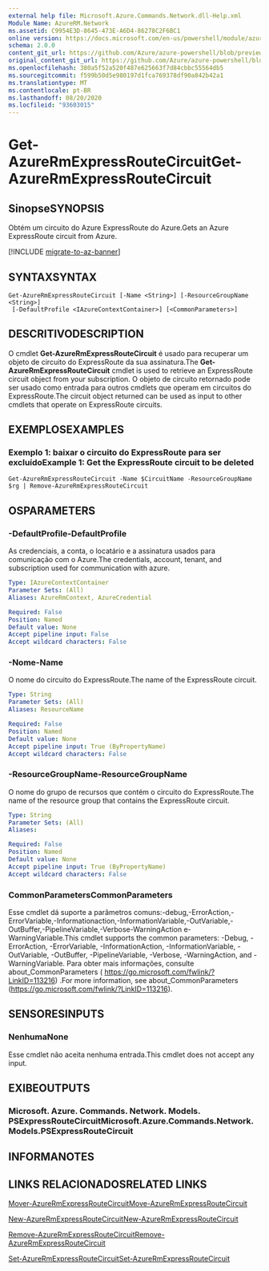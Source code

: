 ```yaml
---
external help file: Microsoft.Azure.Commands.Network.dll-Help.xml
Module Name: AzureRM.Network
ms.assetid: C9954E3D-8645-473E-A6D4-86278C2F6BC1
online version: https://docs.microsoft.com/en-us/powershell/module/azurerm.network/get-azurermexpressroutecircuit
schema: 2.0.0
content_git_url: https://github.com/Azure/azure-powershell/blob/preview/src/ResourceManager/Network/Commands.Network/help/Get-AzureRmExpressRouteCircuit.md
original_content_git_url: https://github.com/Azure/azure-powershell/blob/preview/src/ResourceManager/Network/Commands.Network/help/Get-AzureRmExpressRouteCircuit.md
ms.openlocfilehash: 380a5f52a520f487e625663f7d84cbbc55564db5
ms.sourcegitcommit: f599b50d5e980197d1fca769378df90a842b42a1
ms.translationtype: MT
ms.contentlocale: pt-BR
ms.lasthandoff: 08/20/2020
ms.locfileid: "93603015"
---
```

# <span data-ttu-id="1ff24-101">Get-AzureRmExpressRouteCircuit</span><span class="sxs-lookup"><span data-stu-id="1ff24-101">Get-AzureRmExpressRouteCircuit</span></span>

## <span data-ttu-id="1ff24-102">Sinopse</span><span class="sxs-lookup"><span data-stu-id="1ff24-102">SYNOPSIS</span></span>
<span data-ttu-id="1ff24-103">Obtém um circuito do Azure ExpressRoute do Azure.</span><span class="sxs-lookup"><span data-stu-id="1ff24-103">Gets an Azure ExpressRoute circuit from Azure.</span></span>

[!INCLUDE [migrate-to-az-banner](../../includes/migrate-to-az-banner.md)]

## <span data-ttu-id="1ff24-104">SYNTAX</span><span class="sxs-lookup"><span data-stu-id="1ff24-104">SYNTAX</span></span>

```
Get-AzureRmExpressRouteCircuit [-Name <String>] [-ResourceGroupName <String>]
 [-DefaultProfile <IAzureContextContainer>] [<CommonParameters>]
```

## <span data-ttu-id="1ff24-105">DESCRITIVO</span><span class="sxs-lookup"><span data-stu-id="1ff24-105">DESCRIPTION</span></span>
<span data-ttu-id="1ff24-106">O cmdlet **Get-AzureRmExpressRouteCircuit** é usado para recuperar um objeto de circuito do ExpressRoute da sua assinatura.</span><span class="sxs-lookup"><span data-stu-id="1ff24-106">The **Get-AzureRmExpressRouteCircuit** cmdlet is used to retrieve an ExpressRoute circuit object from your subscription.</span></span> <span data-ttu-id="1ff24-107">O objeto de circuito retornado pode ser usado como entrada para outros cmdlets que operam em circuitos do ExpressRoute.</span><span class="sxs-lookup"><span data-stu-id="1ff24-107">The circuit object returned can be used as input to other cmdlets that operate on ExpressRoute circuits.</span></span>

## <span data-ttu-id="1ff24-108">EXEMPLOS</span><span class="sxs-lookup"><span data-stu-id="1ff24-108">EXAMPLES</span></span>

### <span data-ttu-id="1ff24-109">Exemplo 1: baixar o circuito do ExpressRoute para ser excluído</span><span class="sxs-lookup"><span data-stu-id="1ff24-109">Example 1: Get the ExpressRoute circuit to be deleted</span></span>
```
Get-AzureRmExpressRouteCircuit -Name $CircuitName -ResourceGroupName $rg | Remove-AzureRmExpressRouteCircuit
```

## <span data-ttu-id="1ff24-110">OS</span><span class="sxs-lookup"><span data-stu-id="1ff24-110">PARAMETERS</span></span>

### <span data-ttu-id="1ff24-111">-DefaultProfile</span><span class="sxs-lookup"><span data-stu-id="1ff24-111">-DefaultProfile</span></span>
<span data-ttu-id="1ff24-112">As credenciais, a conta, o locatário e a assinatura usados para comunicação com o Azure.</span><span class="sxs-lookup"><span data-stu-id="1ff24-112">The credentials, account, tenant, and subscription used for communication with azure.</span></span>

```yaml
Type: IAzureContextContainer
Parameter Sets: (All)
Aliases: AzureRmContext, AzureCredential

Required: False
Position: Named
Default value: None
Accept pipeline input: False
Accept wildcard characters: False
```

### <span data-ttu-id="1ff24-113">-Nome</span><span class="sxs-lookup"><span data-stu-id="1ff24-113">-Name</span></span>
<span data-ttu-id="1ff24-114">O nome do circuito do ExpressRoute.</span><span class="sxs-lookup"><span data-stu-id="1ff24-114">The name of the ExpressRoute circuit.</span></span>

```yaml
Type: String
Parameter Sets: (All)
Aliases: ResourceName

Required: False
Position: Named
Default value: None
Accept pipeline input: True (ByPropertyName)
Accept wildcard characters: False
```

### <span data-ttu-id="1ff24-115">-ResourceGroupName</span><span class="sxs-lookup"><span data-stu-id="1ff24-115">-ResourceGroupName</span></span>
<span data-ttu-id="1ff24-116">O nome do grupo de recursos que contém o circuito do ExpressRoute.</span><span class="sxs-lookup"><span data-stu-id="1ff24-116">The name of the resource group that contains the ExpressRoute circuit.</span></span>

```yaml
Type: String
Parameter Sets: (All)
Aliases: 

Required: False
Position: Named
Default value: None
Accept pipeline input: True (ByPropertyName)
Accept wildcard characters: False
```

### <span data-ttu-id="1ff24-117">CommonParameters</span><span class="sxs-lookup"><span data-stu-id="1ff24-117">CommonParameters</span></span>
<span data-ttu-id="1ff24-118">Esse cmdlet dá suporte a parâmetros comuns:-debug,-ErrorAction,-ErrorVariable,-Informationaction,-InformationVariable,-OutVariable,-OutBuffer,-PipelineVariable,-Verbose-WarningAction e-WarningVariable.</span><span class="sxs-lookup"><span data-stu-id="1ff24-118">This cmdlet supports the common parameters: -Debug, -ErrorAction, -ErrorVariable, -InformationAction, -InformationVariable, -OutVariable, -OutBuffer, -PipelineVariable, -Verbose, -WarningAction, and -WarningVariable.</span></span> <span data-ttu-id="1ff24-119">Para obter mais informações, consulte about_CommonParameters ( https://go.microsoft.com/fwlink/?LinkID=113216) .</span><span class="sxs-lookup"><span data-stu-id="1ff24-119">For more information, see about_CommonParameters (https://go.microsoft.com/fwlink/?LinkID=113216).</span></span>

## <span data-ttu-id="1ff24-120">SENSORES</span><span class="sxs-lookup"><span data-stu-id="1ff24-120">INPUTS</span></span>

### <span data-ttu-id="1ff24-121">Nenhuma</span><span class="sxs-lookup"><span data-stu-id="1ff24-121">None</span></span>
<span data-ttu-id="1ff24-122">Esse cmdlet não aceita nenhuma entrada.</span><span class="sxs-lookup"><span data-stu-id="1ff24-122">This cmdlet does not accept any input.</span></span>

## <span data-ttu-id="1ff24-123">EXIBE</span><span class="sxs-lookup"><span data-stu-id="1ff24-123">OUTPUTS</span></span>

### <span data-ttu-id="1ff24-124">Microsoft. Azure. Commands. Network. Models. PSExpressRouteCircuit</span><span class="sxs-lookup"><span data-stu-id="1ff24-124">Microsoft.Azure.Commands.Network.Models.PSExpressRouteCircuit</span></span>

## <span data-ttu-id="1ff24-125">INFORMA</span><span class="sxs-lookup"><span data-stu-id="1ff24-125">NOTES</span></span>

## <span data-ttu-id="1ff24-126">LINKS RELACIONADOS</span><span class="sxs-lookup"><span data-stu-id="1ff24-126">RELATED LINKS</span></span>

[<span data-ttu-id="1ff24-127">Mover-AzureRmExpressRouteCircuit</span><span class="sxs-lookup"><span data-stu-id="1ff24-127">Move-AzureRmExpressRouteCircuit</span></span>](Move-AzureRmExpressRouteCircuit.md)

[<span data-ttu-id="1ff24-128">New-AzureRmExpressRouteCircuit</span><span class="sxs-lookup"><span data-stu-id="1ff24-128">New-AzureRmExpressRouteCircuit</span></span>](New-AzureRmExpressRouteCircuit.md)

[<span data-ttu-id="1ff24-129">Remove-AzureRmExpressRouteCircuit</span><span class="sxs-lookup"><span data-stu-id="1ff24-129">Remove-AzureRmExpressRouteCircuit</span></span>](Remove-AzureRmExpressRouteCircuit.md)

[<span data-ttu-id="1ff24-130">Set-AzureRmExpressRouteCircuit</span><span class="sxs-lookup"><span data-stu-id="1ff24-130">Set-AzureRmExpressRouteCircuit</span></span>](Set-AzureRmExpressRouteCircuit.md)
